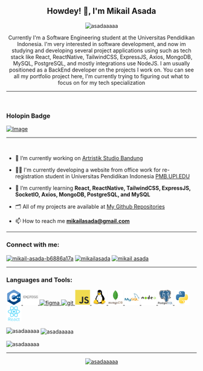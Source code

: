 <h2 align="center">Howdey! 👋, I'm Mikail Asada</h2>

<p align="center"> <img src="https://komarev.com/ghpvc/?username=asadaaaaa&label=Profile%20views&color=0e75b6&style=flat" alt="asadaaaaa" /> </p>
<p align="center">Currently I'm a Software Engineering student at the Universitas Pendidikan Indonesia. I'm very interested in software development, and now im studying and developing several project applications using such as tech stack like React, ReactNative, TailwindCSS, ExpressJS, Axios, MongoDB, MySQL, PostgreSQL, and mostly integrations use NodeJS. I am usually positioned as a BackEnd developer on the projects I work on. You can see all my portfolio project here, I'm currently trying to figuring out what to focus on for my tech specialization</p>
<hr>
<br>
<h3>Holopin Badge</h3>

[![Image](https://holopin.me/asada)](https://holopin.io/@asada)

<hr>
<br>

- 🔭 I’m currently working on [Artristik Studio Bandung](https://artristik.co.id)

- 👨‍💻 I'm currently developing a website from office work for re-registration student in Universitas Pendidikan Indonesia [PMB.UPI.EDU](http://app.pmb.upi.edu/smm-barat/public/beranda)

- 🌱 I’m currently learning **React, ReactNative, TailwindCSS, ExpressJS, SocketIO, Axios, MongoDB, PostgreSQL, and MySQL**

- 🗂️ All of my projects are available at [My Github Repositories](https://github.com/Asadaaaaa?tab=repositories)

- 📫 How to reach me **mikailasada@gmail.com**

<hr>

<h3 align="left">Connect with me:</h3>
<p align="left">
<a href="https://linkedin.com/in/mikail-asada-b6886a17a" target="blank"><img align="center" src="https://raw.githubusercontent.com/rahuldkjain/github-profile-readme-generator/master/src/images/icons/Social/linked-in-alt.svg" alt="mikail-asada-b6886a17a" height="30" width="40" /></a>
<a href="https://instagram.com/mikailasada" target="blank"><img align="center" src="https://raw.githubusercontent.com/rahuldkjain/github-profile-readme-generator/master/src/images/icons/Social/instagram.svg" alt="mikailasada" height="30" width="40" /></a>
<a href="https://www.youtube.com/c/mikail asada" target="blank"><img align="center" src="https://raw.githubusercontent.com/rahuldkjain/github-profile-readme-generator/master/src/images/icons/Social/youtube.svg" alt="mikail asada" height="30" width="40" /></a>
</p>

<hr>

<h3 align="left">Languages and Tools:</h3>
<p align="left"> <a href="https://www.w3schools.com/cpp/" target="_blank" rel="noreferrer"> <img src="https://raw.githubusercontent.com/devicons/devicon/master/icons/cplusplus/cplusplus-original.svg" alt="cplusplus" width="40" height="40"/> </a> <a href="https://expressjs.com" target="_blank" rel="noreferrer"> <img src="https://raw.githubusercontent.com/devicons/devicon/master/icons/express/express-original-wordmark.svg" alt="express" width="40" height="40"/> </a> <a href="https://www.figma.com/" target="_blank" rel="noreferrer"> <img src="https://www.vectorlogo.zone/logos/figma/figma-icon.svg" alt="figma" width="40" height="40"/> </a> <a href="https://git-scm.com/" target="_blank" rel="noreferrer"> <img src="https://www.vectorlogo.zone/logos/git-scm/git-scm-icon.svg" alt="git" width="40" height="40"/> </a> <a href="https://developer.mozilla.org/en-US/docs/Web/JavaScript" target="_blank" rel="noreferrer"> <img src="https://raw.githubusercontent.com/devicons/devicon/master/icons/javascript/javascript-original.svg" alt="javascript" width="40" height="40"/> </a> <a href="https://www.linux.org/" target="_blank" rel="noreferrer"> <img src="https://raw.githubusercontent.com/devicons/devicon/master/icons/linux/linux-original.svg" alt="linux" width="40" height="40"/> </a> <a href="https://www.mongodb.com/" target="_blank" rel="noreferrer"> <img src="https://raw.githubusercontent.com/devicons/devicon/master/icons/mongodb/mongodb-original-wordmark.svg" alt="mongodb" width="40" height="40"/> </a> <a href="https://www.mysql.com/" target="_blank" rel="noreferrer"> <img src="https://raw.githubusercontent.com/devicons/devicon/master/icons/mysql/mysql-original-wordmark.svg" alt="mysql" width="40" height="40"/> </a> <a href="https://nodejs.org" target="_blank" rel="noreferrer"> <img src="https://raw.githubusercontent.com/devicons/devicon/master/icons/nodejs/nodejs-original-wordmark.svg" alt="nodejs" width="40" height="40"/> </a> <a href="https://www.postgresql.org" target="_blank" rel="noreferrer"> <img src="https://raw.githubusercontent.com/devicons/devicon/master/icons/postgresql/postgresql-original-wordmark.svg" alt="postgresql" width="40" height="40"/> </a> <a href="https://www.python.org" target="_blank" rel="noreferrer"> <img src="https://raw.githubusercontent.com/devicons/devicon/master/icons/python/python-original.svg" alt="python" width="40" height="40"/> </a> <a href="https://reactjs.org/" target="_blank" rel="noreferrer"> <img src="https://raw.githubusercontent.com/devicons/devicon/master/icons/react/react-original-wordmark.svg" alt="react" width="40" height="40"/> </a> </p>

<p><img align="left" src="https://github-readme-stats.vercel.app/api/top-langs?username=asadaaaaa&show_icons=true&locale=en&layout=compact" alt="asadaaaaa" /></p>

<p>&nbsp;<img align="center" src="https://github-readme-stats.vercel.app/api?username=asadaaaaa&show_icons=true&locale=en" alt="asadaaaaa" /></p>

<p><img align="center" src="https://github-readme-streak-stats.herokuapp.com/?user=asadaaaaa&" alt="asadaaaaa" /></p>
<hr>
<p align="center"> <a href="https://github.com/ryo-ma/github-profile-trophy"><img src="https://github-profile-trophy.vercel.app/?username=asadaaaaa" alt="asadaaaaa" /></a> </p>
